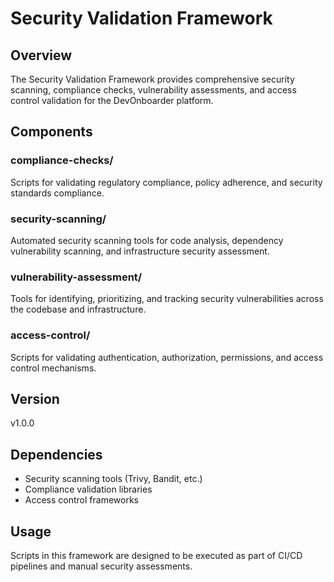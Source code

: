 # Security Validation Framework

## Overview

The Security Validation Framework provides comprehensive security scanning, compliance checks, vulnerability assessments, and access control validation for the DevOnboarder platform.

## Components

### compliance-checks/

Scripts for validating regulatory compliance, policy adherence, and security standards compliance.

### security-scanning/

Automated security scanning tools for code analysis, dependency vulnerability scanning, and infrastructure security assessment.

### vulnerability-assessment/

Tools for identifying, prioritizing, and tracking security vulnerabilities across the codebase and infrastructure.

### access-control/

Scripts for validating authentication, authorization, permissions, and access control mechanisms.

## Version

v1.0.0

## Dependencies

- Security scanning tools (Trivy, Bandit, etc.)
- Compliance validation libraries
- Access control frameworks

## Usage

Scripts in this framework are designed to be executed as part of CI/CD pipelines and manual security assessments.
